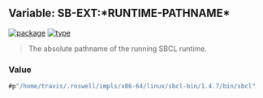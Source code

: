 ## Variable: SB-EXT:\*RUNTIME-PATHNAME\*
[![package](https://img.shields.io/badge/Package-SB--EXT-5f9ea0.svg?style=social&colorA=999999)](../) [![type](https://img.shields.io/badge/Type-Variable-5f9ea0.svg?style=social&colorA=999999)](../#variable) 

> The absolute pathname of the running SBCL runtime.

### Value
```cl
#p"/home/travis/.roswell/impls/x86-64/linux/sbcl-bin/1.4.7/bin/sbcl"
```
